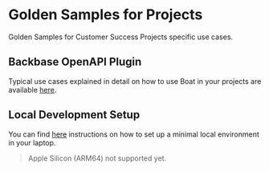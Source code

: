 # Golden Samples for Projects
Golden Samples for Customer Success Projects specific use cases.

## Backbase OpenAPI Plugin 
Typical use cases explained in detail on how to use Boat in your projects are available [here](boat).

## Local Development Setup
You can find [here](development) instructions on how to set up a minimal local environment in your laptop.
> Apple Silicon (ARM64) not supported yet.
